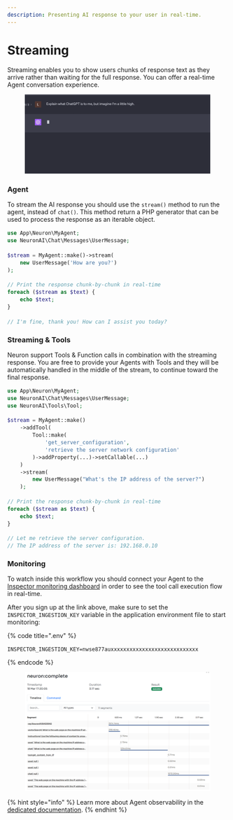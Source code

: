 ```yaml
---
description: Presenting AI response to your user in real-time.
---
```


# Streaming

Streaming enables you to show users chunks of response text as they arrive rather than waiting for the full response. You can offer a real-time Agent conversation experience.

<figure><img src="../.gitbook/assets/ChatGPT-stream.gif" alt=""><figcaption></figcaption></figure>

### Agent

To stream the AI response you should use the `stream()` method to run the agent, instead of `chat()`. This method return a PHP generator that can be used to process the response as an iterable object.

```php
use App\Neuron\MyAgent;
use NeuronAI\Chat\Messages\UserMessage;

$stream = MyAgent::make()->stream(
    new UserMessage('How are you?')
);

// Print the response chunk-by-chunk in real-time
foreach ($stream as $text) {
    echo $text;
}

// I'm fine, thank you! How can I assist you today?
```

### Streaming & Tools

Neuron support Tools & Function calls in combination with the streaming response. You are free to provide your Agents with Tools and they will be automatically handled in the middle of the stream, to continue toward the final response.

```php
use App\Neuron\MyAgent;
use NeuronAI\Chat\Messages\UserMessage;
use NeuronAI\Tools\Tool;

$stream = MyAgent::make()
    ->addTool(
        Tool::make(
            'get_server_configuration',
            'retrieve the server network configuration'
        )->addProperty(...)->setCallable(...)
    )
    ->stream(
        new UserMessage("What's the IP address of the server?")
    );

// Print the response chunk-by-chunk in real-time
foreach ($stream as $text) {
    echo $text;
}

// Let me retrieve the server configuration. 
// The IP address of the server is: 192.168.0.10
```

### Monitoring

To watch inside this workflow you should connect your Agent to the [Inspector monitoring dashboard](https://inspector.dev/) in order to see the tool call execution flow in real-time.

After you sign up at the link above, make sure to set the `INSPECTOR_INGESTION_KEY` variable in the application environment file to start monitoring:

{% code title=".env" %}
```
INSPECTOR_INGESTION_KEY=nwse877auxxxxxxxxxxxxxxxxxxxxxxxxxxxx
```
{% endcode %}

<figure><img src="../.gitbook/assets/stream-observability.png" alt=""><figcaption></figcaption></figure>

{% hint style="info" %}
Learn more about Agent observability in the [dedicated documentation](../advanced/observability.md).
{% endhint %}

